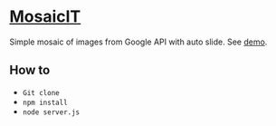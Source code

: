 <h1>
    <a name="mosaicit" class="anchor" href="#mosaicit">
        <span class="octicon octicon-link"></span>
    </a>
    <a href="http://mosaicit-lacroix.rhcloud.com/" target="_blank">MosaicIT</a>
</h1>
<p>
    Simple mosaic of images from Google API with auto slide. See <a href="http://mosaicit-lacroix.rhcloud.com/" target="_blank">demo</a>.
</p>
<h2>
    <a name="howTo" class="anchor" href="#howTo"><span class="octicon octicon-link"></span></a>
    How to
</h2>
<p>
    <ul>
        <li><code>Git clone</code></li>
        <li><code>npm install</code></li>
        <li><code>node server.js</code></li>
    </ul>
</p>
